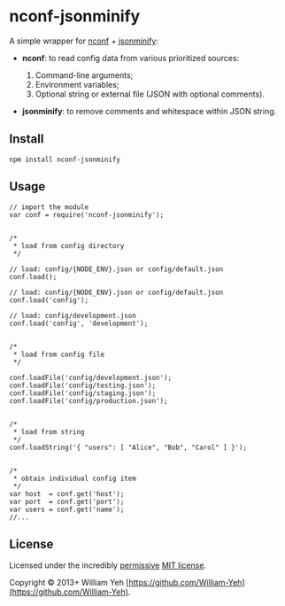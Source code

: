 # nconf-jsonminify

A simple wrapper for [nconf](https://www.npmjs.org/package/nconf) + [jsonminify](https://github.com/fkei/JSON.minify):

- **nconf**: to read config data from various prioritized sources:

  1. Command-line arguments;
  2. Environment variables;
  3. Optional string or external file (JSON with optional comments).

- **jsonminify**: to remove comments and whitespace within JSON string.



## Install

```
npm install nconf-jsonminify
```


## Usage

```
// import the module
var conf = require('nconf-jsonminify');


/*
 * load from config directory
 */

// load: config/{NODE_ENV}.json or config/default.json
conf.load();

// load: config/{NODE_ENV}.json or config/default.json
conf.load('config');

// load: config/development.json
conf.load('config', 'development');


/*
 * load from config file
 */

conf.loadFile('config/development.json');
conf.loadFile('config/testing.json');
conf.loadFile('config/staging.json');
conf.loadFile('config/production.json');


/*
 * load from string
 */
conf.loadString('{ "users": [ "Alice", "Bob", "Carol" ] }');


/*
 * obtain individual config item
 */
var host  = conf.get('host');
var port  = conf.get('port');
var users = conf.get('name');
//...

```








## License

Licensed under the incredibly [permissive](http://en.wikipedia.org/wiki/Permissive_free_software_licence) [MIT license](http://creativecommons.org/licenses/MIT/).

Copyright © 2013+ William Yeh [https://github.com/William-Yeh](https://github.com/William-Yeh).
